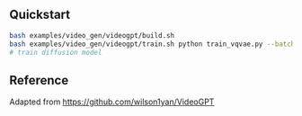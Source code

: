 ## Quickstart

```bash
bash examples/video_gen/videogpt/build.sh
bash examples/video_gen/videogpt/train.sh python train_vqvae.py --batch_size 1 --resolution 128 --limit_train_batches 0.2 --limit_val_batches 1 --epochs 10 --save_every_n_epochs 1 --track
# train diffusion model
```


## Reference

Adapted from https://github.com/wilson1yan/VideoGPT
